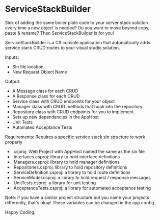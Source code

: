 # ServiceStackBuilder

Sick of adding the same boiler plate code to your server stack solution every time a new object is needed?
Do you want to move beyond copy, paste & rename?
Then ServiceStackBuilder is for you!

ServiceStackBuilder is a C# console application that automatically adds service stack CRUD routes to your visual studio solution.

Inputs:
- Sln file location
- New Request Object Name

Output:
- A Message class for each CRUD
- A Response class for each CRUD
- Service class with CRUD endpoints for your object
- Manager class with CRUD methods that hook into the repository.
- Repository class with CRUD endpoints for you to implement.
- Sets up new dependencies in the AppHost
- Unit Tests
- Automated Acceptance Tests

Requirements:
Requires a specific service stack sln structure to work properly

- <slnName>.csproj: Web Project with AppHost named the same as the sln file
- <slnName>.Interfaces.csproj: library to hold interface definitions
- <slnName>.Managers.csproj: library to hold manager definitions
- <slnName>.Repositories.csproj: library to hold repository definitions
- <slnName>.ServiceDefinition.csproj: a library to hold route definitions
- <slnName>.ServiceModel.csproj: a library to hold request / response messages
- <slnName>.UnitTests.csproj: a library for unit testing
- <slnName>.AcceptanceTests.csproj: a library for automated acceptance testing

Note: if you have a similar project structure but you name your projects differently, that's okay! These variables can be changed in the app.config.

Happy Coding.
